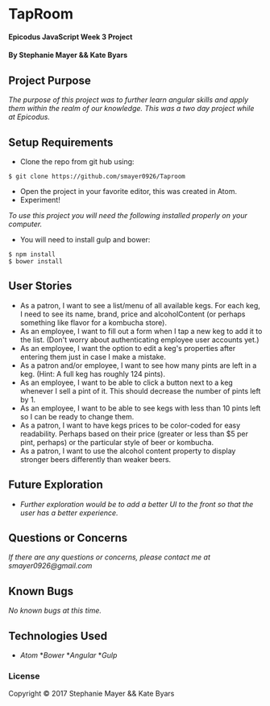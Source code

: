 # TapRoom

#### Epicodus JavaScript Week 3 Project

#### By Stephanie Mayer && Kate Byars

## Project Purpose
_The purpose of this project was to further learn angular skills and apply them within the realm of our knowledge. This was a two day project while at Epicodus._


## Setup Requirements
* Clone the repo from git hub using:
````
$ git clone https://github.com/smayer0926/Taproom
````
* Open the project in your favorite editor, this was created in Atom.
* Experiment!

_To use this project you will need the following installed properly on your computer._
* You will need to install gulp and bower:
````
$ npm install
$ bower install
````

## User Stories
* As a patron, I want to see a list/menu of all available kegs. For each keg, I need to see its name, brand, price and alcoholContent (or perhaps something like flavor for a kombucha store).
* As an employee, I want to fill out a form when I tap a new keg to add it to the list. (Don't worry about authenticating employee user accounts yet.)
* As an employee, I want the option to edit a keg's properties after entering them just in case I make a mistake.
* As a patron and/or employee, I want to see how many pints are left in a keg. (Hint: A full keg has roughly 124 pints).
* As an employee, I want to be able to click a button next to a keg whenever I sell a pint of it. This should decrease the number of pints left by 1.
* As an employee, I want to be able to see kegs with less than 10 pints left so I can be ready to change them.
* As a patron, I want to have kegs prices to be color-coded for easy readability. Perhaps based on their price (greater or less than $5 per pint, perhaps) or the particular style of beer or kombucha.
* As a patron, I want to use the alcohol content property to display stronger beers differently than weaker beers.


## Future Exploration
* _Further exploration would be to add a better UI to the front so that the user has a better experience._

## Questions or Concerns
_If there are any questions or concerns, please contact me at smayer0926@gmail.com_

## Known Bugs
_No known bugs at this time._

## Technologies Used

* _Atom_
*_Bower_
*_Angular_
*_Gulp_


### License

Copyright &copy; 2017 Stephanie Mayer && Kate Byars
